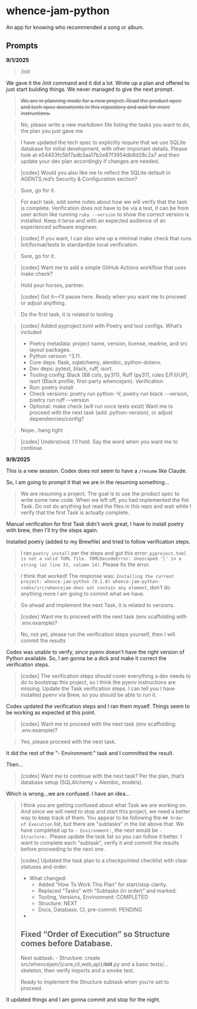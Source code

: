 # whence-jam-python
An app for knowing who recommended a song or album.

## Prompts

**9/1/2025**

> /init

We gave it the /init command and it did a lot. Wrote up a plan and offered to just start building things. We never managed to give the next prompt.

> ~~We are in planning mode for a new project. Read the product spec and tech spec documents in this repository and wait for more instructions.~~

> No, please write a new markdown file listing the tasks you want to do, the plan you just gave me

> I have updated the tech spec to explicitly require that we use SQLite database for initial development, with other important details. Please look at e54453fc5bf7adb3aa17b2e87f3954db8d28c2a7 and then update your dev plan accordingly if changes are needed.

> [codex]
> Would you also like me to reflect the SQLite default in AGENTS.md’s Security & Configuration section?

> Sure, go for it.

> For each task, add some notes about how we will verify that the task is complete. Verification does not have to be via a test, it can be from user action like running `ruby --version` to show the correct version is installed. Keep it terse and with an expected audience of an experienced software engineer.

> [codex]
> If you want, I can also wire up a minimal make check that runs lint/format/tests to standardize local verification.

> Sure, go for it.

> [codex]
> Want me to add a simple GitHub Actions workflow that uses make check?

> Hold your horses, partner.

> [codex]
> Got it—I’ll pause here. Ready when you want me to proceed or adjust anything.

> Do the first task, it is related to tooling

> [codex]
> Added pyproject.toml with Poetry and tool configs.
> What’s included
> - Poetry metadata: project name, version, license, readme, and src layout packages.
> - Python version: ^3.11.
> - Core deps: flask, sqlalchemy, alembic, python-dotenv.
> - Dev deps: pytest, black, ruff, isort.
> - Tooling config: Black (88 cols, py311), Ruff (py311, rules E/F/I/UP), isort (Black profile, first-party whencejam).
> Verification
> - Run: poetry install
> - Check versions: poetry run python -V, poetry run black --version, poetry run ruff --version
> - Optional: make check (will run once tests exist)
> Want me to proceed with the next task (add .python-version), or adjust dependencies/config?

> Nope...hang tight

> [codex]
> Understood. I’ll hold. Say the word when you want me to continue.

**9/9/2025**

This is a new session. Codex does not seem to have a `/resume` like Claude.

So, I am going to prompt it that we are in the resuming something...

> We are resuming a project. The goal is to use the product spec to write some new code. When we left off, you had implemented the fist Task. Do not do anything but read the files in this repo and wait while I verify that the first Task is actually complete.

Manual verification for first Task didn't work great, I have to install poetry with brew, then I'll try the steps again.

Installed poetry (added to my Brewfile) and tried to follow verification steps.


> I ran `poetry install` per the steps and got this error: `pyproject.toml is not a valid TOML file. TOMLDecodeError: Unescaped '\' in a string (at line 33, column 14)`. Please fix the error.

> I think that worked! The response was: `Installing the current project: whence-jam-python (0.1.0) whence-jam-python-codex/src/whencejam does not contain any element`, don't do anything more I am going to commit what we have.

> Go ahead and implement the next Task, it is related to versions. 

> [codex]
> Want me to proceed with the next task (env scaffolding with .env.example)?

> No, not yet, please run the verification steps yourself, then I will commit the results

Codex was unable to verify, since pyenv doesn't have the right version of Python available. So, I am gonna be a dick and make it correct the verification steps.

> [codex]
> The verification steps should cover everything a dev needs to do to
> bootstrap this project, so I think the pyenv instructions are missing.
> Update the Task verification steps. I can tell you I have installed
> pyenv via Brew, so you should be able to run it.

Codex updated the verification steps and I ran them myself. Things seem to be working as expected at this point.

> [codex]
> Want me to proceed with the next task (env scaffolding: .env.example)?

> Yes, please proceed with the next task.

It did the rest of the "- Environment:" task and I committed the result.

Then...

> [codex]
>  Want me to continue with the next task? Per the plan, that’s database setup (SQLAlchemy + Alembic, models).

Which is wrong...we are confused. I have an idea...

> I think you are getting confused about what Task we are working on. And since we will need to stop and start this project, we need a better way to keep track of them. You appear to be following the `## Order of Execution` list, but there are "subtasks" in the list above that. We have completed up to `- Environment:`, the next would be `- Structure:`. Please update the task list so you can follow it better. I want to complete each "subtask", verify it and commit the results before proceeding to the next one.


> [codex]
> Updated the task plan to a checkpointed checklist with clear statuses and order.
> - What changed:
>     - Added “How To Work This Plan” for start/stop clarity.
>     - Replaced “Tasks” with “Subtasks (in order)” and marked:
>     - Tooling, Versions, Environment: COMPLETED
>     - Structure: NEXT
>     - Docs, Database, CI, pre-commit: PENDING
> - 
> Fixed “Order of Execution” so Structure comes before Database.
> - 
> Next subtask:
>     - Structure: create src/whencejam/{core,cli,web,api}/__init__.py and
> a basic tests/... skeleton, then verify imports and a smoke test.
> 
> Ready to implement the Structure subtask when you’re set to proceed.

It updated things and I am gonna commit and stop for the night.


